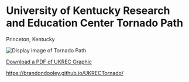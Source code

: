 # University of Kentucky Research and Education Center Tornado Path

Princeton, Kentucky

![Display image of Tornado Path](TornadoPathcomplete.jpg) 

[Download a PDF of UKREC Graphic](TornadoPathcomplete.pdf)

https://brandondooley.github.io/UKRECTornado/